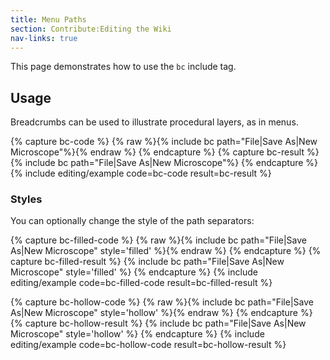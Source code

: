 ```yaml
---
title: Menu Paths
section: Contribute:Editing the Wiki
nav-links: true
---
```


This page demonstrates how to use the `bc` include tag.

## Usage

Breadcrumbs can be used to illustrate procedural layers, as in menus.

{% capture bc-code %}
{% raw %}{% include bc path="File|Save As|New Microscope"%}{% endraw %}
{% endcapture %}
{% capture bc-result %}
{% include bc path="File|Save As|New Microscope"%}
{% endcapture %}
{% include editing/example code=bc-code result=bc-result %}

### Styles

You can optionally change the style of the path separators:

{% capture bc-filled-code %}
{% raw %}{% include bc path="File|Save As|New Microscope" style='filled' %}{% endraw %}
{% endcapture %}
{% capture bc-filled-result %}
{% include bc path="File|Save As|New Microscope" style='filled' %}
{% endcapture %}
{% include editing/example code=bc-filled-code result=bc-filled-result %}

{% capture bc-hollow-code %}
{% raw %}{% include bc path="File|Save As|New Microscope" style='hollow' %}{% endraw %}
{% endcapture %}
{% capture bc-hollow-result %}
{% include bc path="File|Save As|New Microscope" style='hollow' %}
{% endcapture %}
{% include editing/example code=bc-hollow-code result=bc-hollow-result %}

